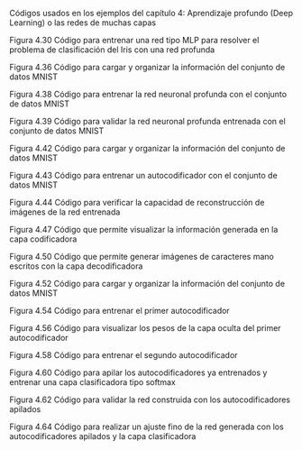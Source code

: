 Códigos usados en los ejemplos del capítulo 4: Aprendizaje profundo (Deep Learning) o las redes de muchas capas

Figura  4.30 Código para entrenar una red tipo MLP para resolver el problema de clasificación del Iris con una red profunda

Figura  4.36 Código para cargar y organizar la información del conjunto de datos MNIST

Figura  4.38 Código para entrenar la red neuronal profunda con el conjunto de datos MNIST

Figura  4.39 Código para validar la red neuronal profunda entrenada con el conjunto de datos MNIST

Figura  4.42 Código para cargar y organizar la información del conjunto de datos MNIST

Figura  4.43 Código para entrenar un autocodificador con el conjunto de datos MNIST

Figura  4.44 Código para verificar la capacidad de reconstrucción de imágenes de la red entrenada

Figura  4.47 Código que permite visualizar la información generada en la capa codificadora

Figura  4.50 Código que permite generar imágenes de caracteres mano escritos con la capa decodificadora

Figura  4.52 Código para cargar y organizar la información del conjunto de datos MNIST

Figura  4.54 Código para entrenar el primer autocodificador

Figura  4.56 Código para visualizar los pesos de la capa oculta del primer autocodificador

Figura  4.58 Código para entrenar el segundo autocodificador

Figura  4.60 Código para apilar los autocodificadores ya entrenados y entrenar una capa clasificadora tipo softmax

Figura  4.62 Código para validar la red construida con los autocodificadores apilados

Figura  4.64 Código para realizar un ajuste fino de la red generada con los autocodificadores apilados y la capa clasificadora
